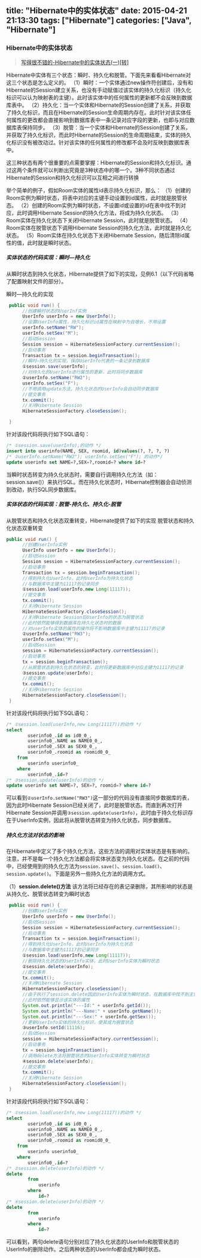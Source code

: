 title: "Hibernate中的实体状态"
date: 2015-04-21 21:13:30
tags: ["Hibernate"]
categories: ["Java", "Hibernate"]
---

### Hibernate中的实体状态

> [写得很不错的-Hibernate中的实体状态(一)[转]](http://hi.baidu.com/kingtoon_go/item/fc0703d1e440134dfa576804)

Hibernate中实体有三个状态：瞬时、持久化和脱管。下面先来看看Hibernate对这三个状态是怎么定义的。
（1）瞬时：一个实体通过new操作符创建后，没有和Hibernate的Session建立关系，也没有手动赋值过该实体的持久化标识（持久化标识可以认为映射表的主键）。此时该实体中的任何属性的更新都不会反映到数据库表中。
（2）持久化：当一个实体和Hibernate的Session创建了关系，并获取了持久化标识，而且在Hibernate的Session生命周期内存在。此时针对该实体任何属性的更改都会直接影响到数据库表中一条记录对应字段的更新，也即与对应数据库表保持同步。
（3）脱管：当一个实体和Hibernate的Session创建了关系，并获取了持久化标识，而此时Hibernate的Session的生命周期结束，实体的持久化标识没有被改动过。针对该实体的任何属性的修改都不会及时反映到数据库表中。

这三种状态有两个很重要的点需要掌握：Hibernate的Session和持久化标识。通过这两个条件就可以判断出究竟是3种状态中的哪一个。3种不同状态通过Hibernate的Session和持久化标识可以互相之间进行转换

举个简单的例子，假如Room实体的属性id表示持久化标识，那么：
（1）创建的Room实例为瞬时状态，将表中对应的主键手动设置到id属性，此时就是脱管状态。
（2）创建的Room实例为瞬时状态，不设置id或设置的id在表中找不到对应，此时调用Hibernate Session的持久化方法，将成为持久化状态。
（3）Room实体在持久化状态下关闭Hibernate Session，此时就是脱管状态。
（4）Room实体在脱管状态下调用Hibernate Session的持久化方法，此时就是持久化状态。
（5）Room实体在持久化状态下关闭Hibernate Session，随后清除id属性的值，此时就是瞬时状态。

##### 实体状态的代码实现：瞬时—持久化
从瞬时状态到持久化状态，Hibernate提供了如下的实现，见例6.1（以下代码省略了配置映射文件的部分）。

瞬时—持久化的实现
```java
 public void run() {
      //创建瞬时状态的UserInf实例
      UserInfo userInfo = new UserInfo();
      //设置UserInfo属性，持久化标识id属性在映射中为自增长，不用设置
      userInfo.setName("RW");
      userInfo.setSex("M");
      //启动Session
      Session session = HibernateSessionFactory.currentSession();
      //启动事务
      Transaction tx = session.beginTransaction();
      //瞬时—持久化的实现，保存UserInfo代表的一条记录到数据库
      ①session.save(userInfo);
      //对持久化的UserInfo进行属性的更新，此时将同步数据库
      ②userInfo.setName("RW2");
      userInfo.setSex("F");
      //不用调用update方法，持久化状态的UserInfo会自动同步数据库
      //提交事务
      tx.commit();
      //关闭Hibernate Session
      HibernateSessionFactory.closeSession();

 }
```
针对该段代码将执行如下SQL语句：
```sql
/* ①session.save(userInfo);的动作 */
insert into userinfo(NAME, SEX, roomid, id)values(?, ?, ?, ?)
/* ②userInfo.setName("RW2"); userInfo.setSex("F"); 的动作*/
update userinfo set NAME=?,SEX=?,roomid=? where id=?
```
当瞬时状态转变为持久化状态时，需要自行调用持久化方法（如：session.save()）来执行SQL。而在持久化状态时，Hibernate控制器会自动侦测到改动，执行SQL同步数据库。

##### 实体状态的代码实现：脱管-持久化、持久化-脱管
从脱管状态和持久化状态双重转变，Hibernate提供了如下的实现
脱管状态和持久化状态双重转变
```java
public void run() {
      //创建UserInfo实例
      UserInfo userInfo = new UserInfo();
      //启动Session
      Session session = HibernateSessionFactory.currentSession();
      //启动事务
      Transaction tx = session.beginTransaction();
      //得到持久化UserInfo，此时UserInfo为持久化状态
      //与数据库中主键为11117的记录同步
      ①session.load(userInfo,new Long(11117));
      //提交事务
      tx.commit();
      //关闭Hibernate Session
      HibernateSessionFactory.closeSession();
      //关闭Hibernate Session后UserInfo的状态为脱管状态
      //此时依然能够得到数据库在持久化状态时的数据
      //对userInfo实体的属性的操作将不影响数据库中主键为11117的记录
      ②userInfo.setName("RW3");
      userInfo.setSex("M");
      //启动Session
      session = HibernateSessionFactory.currentSession();
      //启动事务
      tx = session.beginTransaction();
      //从脱管状态到持久化状态的转变，此时将更新数据库中对应主键为11117的记录
      ③session.update(userInfo);
      //提交事务
      tx.commit();
      //关闭Hibernate Session
      HibernateSessionFactory.closeSession();
 }
```
针对该段代码将执行如下SQL语句：
```sql
/* ①session.load(userInfo,new Long(11117))的动作 */
select 
        userinfo0_.id as id0_0_,
        userinfo0_.NAME as NAME0_0_,
        userinfo0_.SEX as SEX0_0_,
        userinfo0_.roomid as roomid0_0_
    from
        userinfo userinfo0_
    where
        userinfo0_.id=?
/* ③session.update(userInfo)的动作 */
update userinfo set NAME=?, SEX=?, roomid=? where id=?
```
可以看到`②userInfo.setName("RW3")`这一部分的代码没有直接同步数据库的表，因为此时Hibernate Session已经关闭了，此时是脱管状态。而直到再次打开Hibernate Session并调用`③session.update(userInfo)`，此时由于持久化标识存在于UserInfo实例，因此将从脱管状态转变为持久化状态，同步数据库。

##### 持久化方法对状态的影响
在Hibernate中定义了多个持久化方法，这些方法的调用对实体状态是有影响的。注意，并不是每一个持久化方法都会将实体状态变为持久化状态。在之前的代码中，已经使用到的持久化方法为`session.save()`、`session.load()`、`session.update()`。下面是另外一些持久化方法的调用方式。

（1）**session.delete()方法**
该方法将已经存在的表记录删除，其所影响的状态是从持久化、脱管状态转变为瞬时状态
```java
 public void run() {
      //创建UserInfo实例
      UserInfo userInfo = new UserInfo();
      //启动Session
      Session session = HibernateSessionFactory.currentSession();
      //启动事务
      Transaction tx = session.beginTransaction();
      //得到持久化UserInfo，此时UserInfo为持久化状态
      //与数据库中主键为11117的记录同步
      ①session.load(userInfo,new Long(11117));
      //删除持久化状态的UserInfo实体，此时UserInfo实体为瞬时状态
      ②session.delete(userInfo);
      //提交事务
      tx.commit();
      //关闭Hibernate Session
      HibernateSessionFactory.closeSession();
      //由于执行了session.delete因此UserInfo实体为瞬时状态，在数据库中找不到主键为11117的数据
      //此时依然能够显示该实体的属性
      System.out.println("---Id:" + userInfo.getId());
      System.out.println("---Name:" + userInfo.getName());
      System.out.println("---Sex:" + userInfo.getSex());
      //更新UserInfo实体的持久化标识，使其成为脱管状态
      ③userInfo.setId(11116);
      //启动Session
      session = HibernateSessionFactory.currentSession();
      //启动事务
      tx = session.beginTransaction();
      //调用delete方法将脱管状态的UserInfo实体转变为瞬时状态
      ④session.delete(userInfo);
      //提交事务
      tx.commit();
      //关闭Hibernate Session
      HibernateSessionFactory.closeSession();
 }
```
针对该段代码将执行如下SQL语句：
```sql
/* ①session.load(userInfo,new Long(11117))的动作 */
select
        userinfo0_.id as id0_0_,
        userinfo0_.NAME as NAME0_0_,
        userinfo0_.SEX as SEX0_0_,
        userinfo0_.roomid as roomid0_0_
    from
        userinfo userinfo0_
    where
        userinfo0_.id=?
/* ②session.delete(userInfo)的动作 */
delete
        from
            userinfo
        where
            id=?
/* ④session.delete(userInfo)的动作 */
delete
        from
            userinfo
        where
            id=?
```
可以看到，两句delete语句分别对应了持久化状态的UserInfo和脱管状态的UserInfo的删除动作。之后两种状态的UserInfo都会成为瞬时状态。
